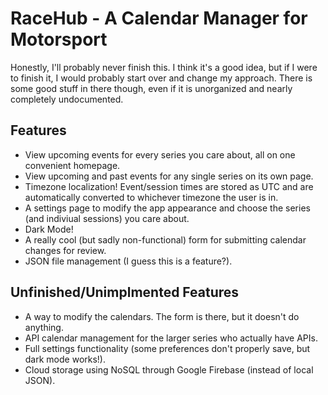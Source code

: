 # RaceHub - A Calendar Manager for Motorsport

Honestly, I'll probably never finish this. I think it's a good idea, but if I were to finish it, I would probably start over and change my approach. There is some good stuff in there though, even if it is unorganized and nearly completely undocumented. 

## Features

- View upcoming events for every series you care about, all on one convenient homepage.
- View upcoming and past events for any single series on its own page. 
- Timezone localization! Event/session times are stored as UTC and are automatically converted to whichever timezone the user is in.
- A settings page to modify the app appearance and choose the series (and indiviual sessions) you care about.
- Dark Mode!
- A really cool (but sadly non-functional) form for submitting calendar changes for review.
- JSON file management (I guess this is a feature?).

## Unfinished/Unimplmented Features

- A way to modify the calendars. The form is there, but it doesn't do anything.
- API calendar management for the larger series who actually have APIs.
- Full settings functionality (some preferences don't properly save, but dark mode works!).
- Cloud storage using NoSQL through Google Firebase (instead of local JSON).
